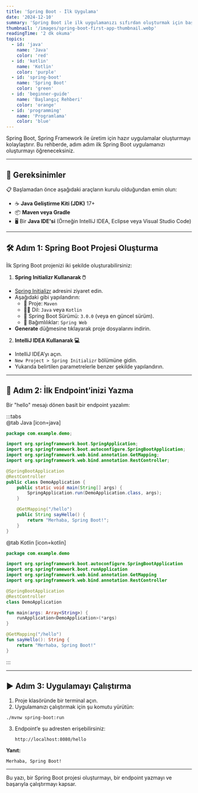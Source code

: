 ```yaml
---
title: 'Spring Boot - İlk Uygulama'
date: '2024-12-10'
summary: 'Spring Boot ile ilk uygulamanızı sıfırdan oluşturmak için başlangıç seviyesinde bir rehber. Temel bilgileri öğrenin ve Spring Boot ile yolculuğunuza başlayın.'
thumbnail: '/images/spring-boot-first-app-thumbnail.webp'
readingTime: '2 dk okuma'
topics:
  - id: 'java'
    name: 'Java'
    color: 'red'
  - id: 'kotlin'
    name: 'Kotlin'
    color: 'purple'
  - id: 'spring-boot'
    name: 'Spring Boot'
    color: 'green'
  - id: 'beginner-guide'
    name: 'Başlangıç Rehberi'
    color: 'orange'
  - id: 'programming'
    name: 'Programlama'
    color: 'blue'
---
```


Spring Boot, Spring Framework ile üretim için hazır uygulamalar oluşturmayı kolaylaştırır. Bu rehberde, adım adım ilk Spring Boot uygulamanızı oluşturmayı öğreneceksiniz.

---

## 🌟 Gereksinimler

📋 Başlamadan önce aşağıdaki araçların kurulu olduğundan emin olun:

- ☕ **Java Geliştirme Kiti (JDK)** 17+
- 📦 **Maven veya Gradle**
- 🖥️ Bir **Java IDE'si** (Örneğin IntelliJ IDEA, Eclipse veya Visual Studio Code)

---

## 🛠️ Adım 1: Spring Boot Projesi Oluşturma

İlk Spring Boot projenizi iki şekilde oluşturabilirsiniz:

1. **Spring Initializr Kullanarak 🖱️**

- [Spring Initializr](https://start.spring.io/) adresini ziyaret edin.
- Aşağıdaki gibi yapılandırın:
  - 📂 Proje: `Maven`
  - 👨‍💻 Dil: `Java` veya `Kotlin`
  - 🔄 Spring Boot Sürümü: `3.0.0` (veya en güncel sürüm).
  - 📜 Bağımlılıklar: `Spring Web`
- **Generate** düğmesine tıklayarak proje dosyalarını indirin.

2. **IntelliJ IDEA Kullanarak 💻**

- IntelliJ IDEA’yı açın.
- `New Project > Spring Initializr` bölümüne gidin.
- Yukarıda belirtilen parametrelerle benzer şekilde yapılandırın.

---

## 📖 Adım 2: İlk Endpoint’inizi Yazma

Bir "hello" mesajı dönen basit bir endpoint yazalım:

:::tabs  
@tab Java [icon=java]

```java
package com.example.demo;

import org.springframework.boot.SpringApplication;
import org.springframework.boot.autoconfigure.SpringBootApplication;
import org.springframework.web.bind.annotation.GetMapping;
import org.springframework.web.bind.annotation.RestController;

@SpringBootApplication
@RestController
public class DemoApplication {
    public static void main(String[] args) {
        SpringApplication.run(DemoApplication.class, args);
    }

    @GetMapping("/hello")
    public String sayHello() {
        return "Merhaba, Spring Boot!";
    }
}
```

@tab Kotlin [icon=kotlin]

```kotlin
package com.example.demo

import org.springframework.boot.autoconfigure.SpringBootApplication
import org.springframework.boot.runApplication
import org.springframework.web.bind.annotation.GetMapping
import org.springframework.web.bind.annotation.RestController

@SpringBootApplication
@RestController
class DemoApplication

fun main(args: Array<String>) {
    runApplication<DemoApplication>(*args)
}

@GetMapping("/hello")
fun sayHello(): String {
    return "Merhaba, Spring Boot!"
}
```

:::

---

## ▶️ Adım 3: Uygulamayı Çalıştırma

1. Proje klasöründe bir terminal açın.
2. Uygulamanızı çalıştırmak için şu komutu yürütün:

```bash
./mvnw spring-boot:run
```

3. Endpoint’e şu adresten erişebilirsiniz:
   ```
   http://localhost:8080/hello
   ```

**Yanıt:**

```
Merhaba, Spring Boot!
```

---

Bu yazı, bir Spring Boot projesi oluşturmayı, bir endpoint yazmayı ve başarıyla çalıştırmayı kapsar.
